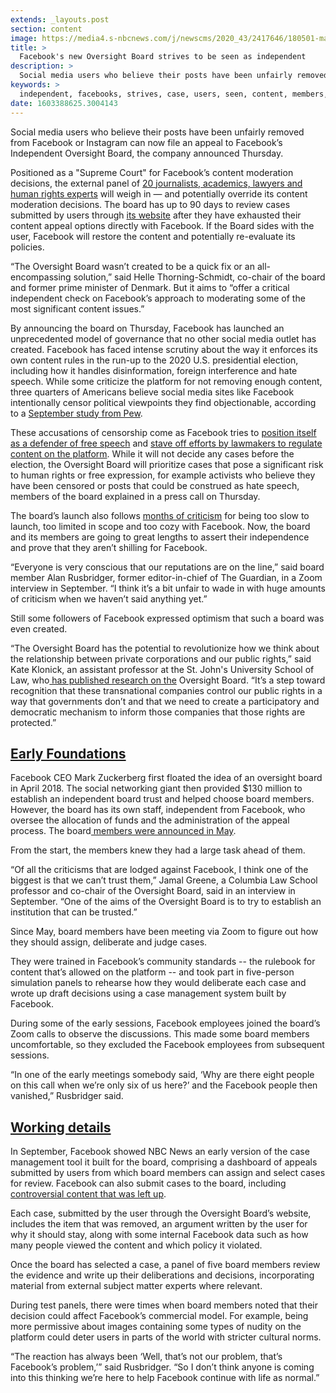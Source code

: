 ```yaml
--- 
extends: _layouts.post 
section: content 
image: https://media4.s-nbcnews.com/j/newscms/2020_43/2417646/180501-mark-zuckerberg-f8-conf-njs-1521_58c26459c2419a2583ba7158267cf103.nbcnews-fp-1200-630.jpg 
title: > 
  Facebook's new Oversight Board strives to be seen as independent 
description: > 
  Social media users who believe their posts have been unfairly removed from Facebook or Instagram can now file an appeal to Facebook’s Independent Oversight Board, the company announced Thursday.“The Oversight Board wasn’t created to be a quick fix or an all-encompassing solution,” said Helle Thorning-Schmidt, co-chair of the board and former prime minister of Denmark.“The Oversight Board has the potential to revolutionize how we think about the relationship between private corporations and our public rights,” said Kate Klonick, an assistant professor at the St. John's University School of Law, who has published research on the Oversight Board.The social networking giant then provided $130 million to establish an independent board trust and helped choose board members.During test panels, there were times when board members noted that their decision could affect Facebook’s commercial model. 
keywords: > 
  independent, facebooks, strives, case, users, seen, content, members, cases, board, oversight, rights, facebook 
date: 1603388625.3004143 
--- 
```

<div><p class="endmarkEnabled">Social media users who believe their posts have been unfairly removed from Facebook or Instagram can now file an appeal to Facebook&#8217;s Independent Oversight Board, the company announced Thursday.</p><p class="endmarkEnabled">Positioned as a "Supreme Court" for Facebook&#8217;s content moderation decisions, the external panel of <a href="https://www.nbcnews.com/tech/tech-news/facebook-names-20-people-its-supreme-court-content-moderation-n1201181">20 journalists, academics, lawyers and human rights experts</a> will weigh in &#8212; and potentially override its content moderation decisions. The board has up to 90 days to review cases submitted by users through <a href="https://oversightboard.com">its website</a> after they have exhausted their content appeal options directly with Facebook. If the Board sides with the user, Facebook will restore the content and potentially re-evaluate its policies.</p><p></p><p id="taboolaReadMoreBelow"></p><p class="endmarkEnabled">&#8220;The Oversight Board wasn&#8217;t created to be a quick fix or an all-encompassing solution,&#8221; said Helle Thorning-Schmidt, co-chair of the board and former prime minister of Denmark. But it aims to &#8220;offer a critical independent check on Facebook&#8217;s approach to moderating some of the most significant content issues.&#8221;</p><p class="endmarkEnabled">By announcing the board on Thursday, Facebook has launched an unprecedented model of governance that no other social media outlet has created. Facebook has faced intense scrutiny about the way it enforces its own content rules in the run-up to the 2020 U.S. presidential election, including how it handles disinformation, foreign interference and hate speech. While some criticize the platform for not removing enough content, three quarters of Americans believe social media sites like Facebook intentionally censor political viewpoints they find objectionable, according to a <a href="https://www.pewresearch.org/internet/2020/08/19/most-americans-think-social-media-sites-censor-political-viewpoints/">September study from Pew</a>.</p><p class="endmarkEnabled">These accusations of censorship come as Facebook tries to <a href="https://about.fb.com/news/2019/10/mark-zuckerberg-stands-for-voice-and-free-expression/">position itself as a defender of free speech</a> and <a href="https://fortune.com/2020/06/12/social-media-executive-order-section-230-facebook-twitter-legal-experts/">stave off efforts by lawmakers to regulate content on the platform</a>. While it will not decide any cases before the election, the Oversight Board will prioritize cases that pose a significant risk to human rights or free expression, for example activists who believe they have been censored or posts that could be construed as hate speech, members of the board explained in a press call on Thursday.</p><p class="endmarkEnabled">The board&#8217;s launch also follows <a href="https://www.nbcnews.com/tech/tech-news/months-it-starts-facebook-s-oversight-board-already-under-fire-n1232484">months of criticism</a> for being too slow to launch, too limited in scope and too cozy with Facebook. Now, the board and its members are going to great lengths to assert their independence and prove that they aren&#8217;t shilling for Facebook.</p><p></p><p class="endmarkEnabled">&#8220;Everyone is very conscious that our reputations are on the line,&#8221; said board member Alan Rusbridger, former editor-in-chief of The Guardian, in a Zoom interview in September. &#8220;I think it&#8217;s a bit unfair to wade in with huge amounts of criticism when we haven&#8217;t said anything yet.&#8221;</p><p class="endmarkEnabled">Still some followers of Facebook expressed optimism that such a board was even created.</p><p class="endmarkEnabled">&#8220;The Oversight Board has the potential to revolutionize how we think about the relationship between private corporations and our public rights,&#8221; said Kate Klonick, an assistant professor at the St. John's University School of Law, who<a href="https://papers.ssrn.com/sol3/papers.cfm?abstract_id=3639234"> has published research on the</a> Oversight Board. &#8220;It&#8217;s a step toward recognition that these transnational companies control our public rights in a way that governments don&#8217;t and that we need to create a participatory and democratic mechanism to inform those companies that those rights are protected.&#8221;</p><a href="/tech/tech-news/facebook-s-new-oversight-board-strives-be-seen-independent-n1244293#anchor-EarlyFoundations" id="anchor-EarlyFoundations" class="scrollLink"><h2 class="">Early Foundations</h2></a><p class="endmarkEnabled">Facebook CEO Mark Zuckerberg first floated the idea of an oversight board in April 2018. The social networking giant then provided $130 million to establish an independent board trust and helped choose board members. However, the board has its own staff, independent from Facebook, who oversee the allocation of funds and the administration of the appeal process. The board<a href="https://www.nbcnews.com/tech/tech-news/facebook-names-20-people-its-supreme-court-content-moderation-n1201181"> members were announced in May</a>.</p><p></p><p class="endmarkEnabled">From the start, the members knew they had a large task ahead of them.</p><p class="endmarkEnabled">&#8220;Of all the criticisms that are lodged against Facebook, I think one of the biggest is that we can&#8217;t trust them,&#8221; Jamal Greene, a Columbia Law School professor and co-chair of the Oversight Board, said in an interview in September. &#8220;One of the aims of the Oversight Board is to try to establish an institution that can be trusted.&#8221;</p><p class="endmarkEnabled">Since May, board members have been meeting via Zoom to figure out how they should assign, deliberate and judge cases.</p><p class="endmarkEnabled">They were trained in Facebook&#8217;s community standards -- the rulebook for content that&#8217;s allowed on the platform -- and took part in five-person simulation panels to rehearse how they would deliberate each case and wrote up draft decisions using a case management system built by Facebook.</p><p></p><p class="endmarkEnabled">During some of the early sessions, Facebook employees joined the board&#8217;s Zoom calls to observe the discussions. This made some board members uncomfortable, so they excluded the Facebook employees from subsequent sessions.</p><p class="endmarkEnabled">&#8220;In one of the early meetings somebody said, &#8216;Why are there eight people on this call when we&#8217;re only six of us here?&#8217; and the Facebook people then vanished,&#8221; Rusbridger said.</p><a href="/tech/tech-news/facebook-s-new-oversight-board-strives-be-seen-independent-n1244293#anchor-Workingdetails" id="anchor-Workingdetails" class="scrollLink"><h2 class="">Working details</h2></a><p class="endmarkEnabled">In September, Facebook showed NBC News an early version of the case management tool it built for the board, comprising a dashboard of appeals submitted by users from which board members can assign and select cases for review. Facebook can also submit cases to the board, including <a href="https://www.nbcnews.com/politics/donald-trump/zuckerberg-says-he-s-struggling-trump-s-latest-posts-leaving-n1219036">controversial content that was left up</a>.</p><p class="endmarkEnabled">Each case, submitted by the user through the Oversight Board&#8217;s website, includes the item that was removed, an argument written by the user for why it should stay, along with some internal Facebook data such as how many people viewed the content and which policy it violated.</p><p></p><p class="endmarkEnabled">Once the board has selected a case, a panel of five board members review the evidence and write up their deliberations and decisions, incorporating material from external subject matter experts where relevant.</p><p class="endmarkEnabled">During test panels, there were times when board members noted that their decision could affect Facebook&#8217;s commercial model. For example, being more permissive about images containing some types of nudity on the platform could deter users in parts of the world with stricter cultural norms.</p><p class="endmarkEnabled">&#8220;The reaction has always been &#8216;Well, that&#8217;s not our problem, that&#8217;s Facebook&#8217;s problem,&#8217;&#8221; said Rusbridger. &#8220;So I don&#8217;t think anyone is coming into this thinking we&#8217;re here to help Facebook continue with life as normal.&#8221;</p></div>